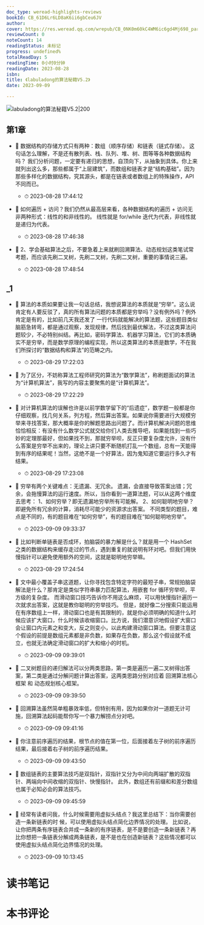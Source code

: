```yaml
---
doc_type: weread-highlights-reviews
bookId: CB_61D6Lr6LD8aK6ii6gbCeu6JV
author: 
cover: https://res.weread.qq.com/wrepub/CB_0NK0m60kC4WM6ic6gd4Mj698_parsecover
reviewCount: 0
noteCount: 14
readingStatus: 未标记
progress: undefined%
totalReadDay: 5
readingTime: 0小时0分钟
readingDate: 2023-08-28
isbn: 
title: 《labuladong的算法秘籍V5.2》
date: 2023-09-09

---
```


![ labuladong的算法秘籍V5.2|200](https://res.weread.qq.com/wrepub/CB_0NK0m60kC4WM6ic6gd4Mj698_parsecover)


## 第1章


- 📌 数据结构的存储⽅式只有两种：数组（顺序存储）和链表（链式存储）。
这句话怎么理解，不是还有散列表、栈、队列、堆、树、图等等各种数据结构吗？
我们分析问题，⼀定要有递归的思想，⾃顶向下，从抽象到具体。你上来就列出这么多，那些都属于“上层建筑”，⽽数组和链表才是“结构基础”。因为那些多样化的数据结构，究其源头，都是在链表或者数组上的特殊操作，API 不同⽽已。 
    - ⏱ 2023-08-28 17:44:12 

- 📌 如何遍历 + 访问？我们仍然从最⾼层来看，各种数据结构的遍历 + 访问⽆⾮两种形式：线性的和⾮线性的。
线性就是 for/while 迭代为代表，⾮线性就是递归为代表。 
    - ⏱ 2023-08-28 17:46:38 

- 📌 2、学会基础算法之后，不要急着上来就刷回溯算法、动态规划这类笔试常考题，⽽应该先刷⼆叉树，先刷⼆叉树，先刷⼆叉树，重要的事情说三遍。 
    - ⏱ 2023-08-28 17:48:54 
## _1


- 📌 算法的本质如果要让我⼀句话总结，我想说算法的本质就是“穷举”。这么说肯定有⼈要反驳了，真的所有算法问题的本质都是穷举吗？没有例外吗？例外肯定是有的，⽐如前⼏天我还发了 ⼀⾏代码就能解决的算法题，这些题⽬类似脑筋急转弯，都是通过观察，发现规律，然后找到最优解法，不过这类算法问题较少，不必特别纠结。再⽐如，密码学算法、机器学习算法，它们的本质确实不是穷举，⽽是数学原理的编程实现，所以这类算法的本质是数学，不在我们所探讨的“数据结构和算法”的范畴之内。 
    - ⏱ 2023-08-29 17:22:03 

- 📌 为了区分，不妨称算法⼯程师研究的算法为“数学算法”，称刷题⾯试的算法为“计算机算法”，我写的内容主要聚焦的是“计算机算法”。 
    - ⏱ 2023-08-29 17:22:29 

- 📌 对计算机算法的误解也许是以前学数学留下的“后遗症”，数学题⼀般都是你仔细观察，找⼏何关系，列⽅程，然后算出答案。如果说你需要进⾏⼤规模穷举来寻找答案，那⼤概率是你的解题思路出问题了。⽽计算机解决问题的思维恰恰相反：有没有什么数学公式就交给你们⼈类去推导吧，如果能找到⼀些巧妙的定理那最好，但如果找不到，那就穷举呗，反正只要复杂度允许，没有什么答案是穷举不出来的，理论上讲只要不断随机打乱⼀个数组，总有⼀天能得到有序的结果呢！当然，这绝不是⼀个好算法，因为⻤知道它要运⾏多久才有结果。 
    - ⏱ 2023-08-29 17:23:08 

- 📌 穷举有两个关键难点：⽆遗漏、⽆冗余。
遗漏，会直接导致答案出错；冗余，会拖慢算法的运⾏速度。所以，当你看到⼀道算法题，可以从这两个维度去思考：
1、如何穷举？即⽆遗漏地穷举所有可能解。
2、如何聪明地穷举？即避免所有冗余的计算，消耗尽可能少的资源求出答案。
不同类型的题⽬，难点是不同的，有的题⽬难在“如何穷举”，有的题⽬难在“如何聪明地穷举”。 
    - ⏱ 2023-09-09 09:33:37 

- 📌 ⽐如判断单链表是否成环，拍脑袋的暴⼒解是什么？就是⽤⼀个 HashSet 之类的数据结构来缓存⾛过的节点，遇到重复的就说明有环对吧。但我们⽤快慢指针可以避免使⽤额外的空间，这就是聪明地穷举嘛。 
    - ⏱ 2023-08-29 17:24:54 

- 📌 ⽂中最⼩覆盖⼦串这道题，让你寻找包含特定字符的最短⼦串，常规拍脑袋解法是什么？那肯定是类似字符串暴⼒匹配算法，⽤嵌套 for 循环穷举呗，平⽅级的复杂度。
⽽滑动窗⼝技巧告诉你不⽤这么麻烦，可以⽤快慢指针遍历⼀次就求出答案，这就是教你聪明的穷举技巧。
但是，就好像⼆分搜索只能运⽤在有序数组上⼀样，滑动窗⼝也是有其限制的，就是你必须明确的知道什么时候应该扩⼤窗⼝，什么时候该收缩窗⼝。⽐⽅说，我们潜意识地假设扩⼤窗⼝会让窗⼝内元素之和变⼤，反之则变⼩，以此构建滑动窗⼝算法。但要注意这个假设的前提是数组元素都是⾮负数，如果存在负数，那么这个假设就不成⽴，也就⽆法确定滑动窗⼝的扩⼤和缩⼩的时机。 
    - ⏱ 2023-09-09 09:39:01 

- 📌 ⼆叉树题⽬的递归解法可以分两类思路，第⼀类是遍历⼀遍⼆叉树得出答案，第⼆类是通过分解问题计算出答案，这两类思路分别对应着 回溯算法核⼼框架 和 动态规划核⼼框架。 
    - ⏱ 2023-09-09 09:39:50 

- 📌 回溯算法虽然简单粗暴效率低，但特别有⽤，因为如果你对⼀道题⽆计可施，回溯算法起码能帮你写⼀个暴⼒解捞点分对吧。 
    - ⏱ 2023-09-09 09:41:16 

- 📌 你注意前序遍历的结果，根节点的值在第⼀位，后⾯接着左⼦树的前序遍历结果，最后接着右⼦树的前序遍历结果。 
    - ⏱ 2023-09-09 09:43:50 

- 📌 数组链表的主要算法技巧是双指针，双指针⼜分为中间向两端扩散的双指针、两端向中间收缩的双指针、快慢指针。
此外，数组还有前缀和和差分数组也属于必知必会的算法技巧。 
    - ⏱ 2023-09-09 09:45:59 

- 📌 经常有读者问我，什么时候需要⽤虚拟头结点？我这⾥总结下：当你需要创造⼀条新链表的时
候，可以使⽤虚拟头结点简化边界情况的处理。
⽐如说，让你把两条有序链表合并成⼀条新的有序链表，是不是要创造⼀条新链表？再⽐你想把⼀条链表分解成两条链表，是不是也在创造新链表？这些情况都可以使⽤虚拟头结点简化边界情况的处理。 
    - ⏱ 2023-09-09 10:13:45 

# 读书笔记


# 本书评论
